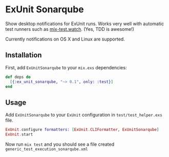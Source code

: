 # ExUnit Sonarqube

Show desktop notifications for ExUnit runs. Works very well with automatic test runners such as [mix-test.watch](https://github.com/lpil/mix-test.watch). (Yes, TDD is awesome!)

Currently notifications on OS X and Linux are supported.

## Installation

First, add `ExUnitSonarqube` to your `mix.exs` dependencies:

```elixir
def deps do
  [{:ex_unit_sonarqube, "~> 0.1", only: :test}]
end
```

## Usage

Add `ExUnitSonarqube` to your `ExUnit` configuration in `test/test_helper.exs` file.

```elixir
ExUnit.configure formatters: [ExUnit.CLIFormatter, ExUnitSonarqube]
ExUnit.start
```

Now run `mix test` and you should see a file created `generic_test_execution_sonarqube.xml`
